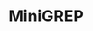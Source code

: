 # MiniGREP
<!-- Welcome to miniGREP ("search globally for lines matching the regular expression, and print them")
To find the occurrence of a string, type
  > cargo run -- string file_name.txt
If you want to enable case ignoring, enter 
  > $Env:IGNORE_CASE=1
Else: 
  > Remove-Item Env:IGNORE_CASE
-->
